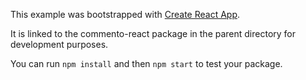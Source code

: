 This example was bootstrapped with [Create React App](https://github.com/facebook/create-react-app).

It is linked to the commento-react package in the parent directory for development purposes.

You can run `npm install` and then `npm start` to test your package.
